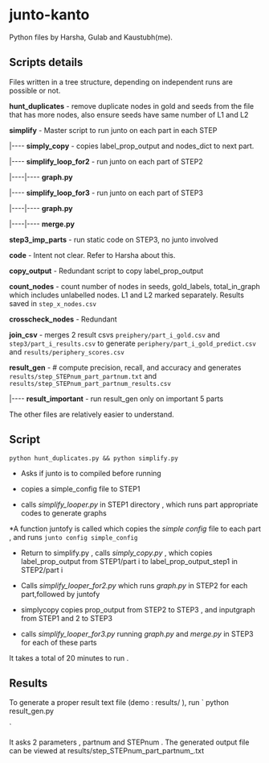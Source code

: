 # junto-kanto
Python files by Harsha, Gulab and Kaustubh(me).

## Scripts details

Files written in a tree structure, depending on independent runs are possible
or not.

**hunt_duplicates** - remove duplicate nodes in gold and seeds from the file that has more nodes,
also ensure seeds have same number of L1 and L2

**simplify** - Master script to run junto on each part in each STEP

|---- **simply_copy** - copies label_prop_output and nodes_dict to next part.

|---- **simplify_loop_for2** - run junto on each part of STEP2

|----|---- **graph.py**

|---- **simplify_loop_for3** - run junto on each part of STEP3

|----|---- **graph.py**

|----|---- **merge.py**

**step3_imp_parts** - run static code on STEP3, no junto involved

**code** - Intent not clear. Refer to Harsha about this.

**copy_output** - Redundant script to copy label_prop_output

**count_nodes** - count number of nodes in seeds, gold_labels, total_in_graph which
includes unlabelled nodes. L1 and L2 marked separately. Results saved in `step_x_nodes.csv`

**crosscheck_nodes** - Redundant

**join_csv** - merges 2 result csvs `preiphery/part_i_gold.csv` and `step3/part_i_results.csv` to
generate `periphery/part_i_gold_predict.csv` and `results/periphery_scores.csv`

**result_gen** - # compute precision, recall, and accuracy and generates `results/step_STEPnum_part_partnum.txt`
 and `results/step_STEPnum_part_partnum_results.csv`

|---- **result_important** - run result_gen only on important 5 parts

The other files are relatively easier to understand.

## Script
`
python hunt_duplicates.py &&
python simplify.py
`
* Asks if junto is to compiled before running

* copies a simple_config file to STEP1

* calls *simplify_looper.py* in STEP1 directory , which runs part appropriate codes to generate graphs

*A function juntofy is called which copies the _simple config_  file to each part , and runs
`
junto config simple_config
`

* Return to simplify.py , calls *simply_copy.py* , which copies label_prop_output from STEP1/part i to label_prop_output_step1 in STEP2/part i

* Calls *simplify_looper_for2.py* which runs *graph.py* in STEP2 for each part,followed by juntofy

* simplycopy copies prop_output from STEP2 to STEP3 , and inputgraph from STEP1 and 2 to STEP3

* calls *simplify_looper_for3.py* running *graph.py* and *merge.py* in STEP3 for each of these parts

It takes a total of 20 minutes to run .

## Results

To generate a proper result text file (demo : results/ ), run
`
python result_gen.py

`

It asks 2 parameters , partnum and STEPnum . The generated output file can be viewed at
results/step_STEPnum_part_partnum_.txt
